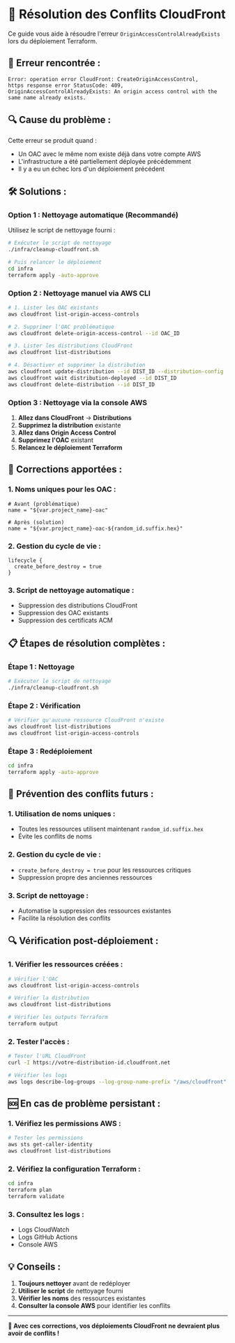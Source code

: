 # 🚨 Résolution des Conflits CloudFront

Ce guide vous aide à résoudre l'erreur `OriginAccessControlAlreadyExists` lors du déploiement Terraform.

## 🚨 **Erreur rencontrée :**

```
Error: operation error CloudFront: CreateOriginAccessControl, 
https response error StatusCode: 409, 
OriginAccessControlAlreadyExists: An origin access control with the same name already exists.
```

## 🔍 **Cause du problème :**

Cette erreur se produit quand :
- Un OAC avec le même nom existe déjà dans votre compte AWS
- L'infrastructure a été partiellement déployée précédemment
- Il y a eu un échec lors d'un déploiement précédent

## 🛠️ **Solutions :**

### **Option 1 : Nettoyage automatique (Recommandé)**

Utilisez le script de nettoyage fourni :

```bash
# Exécuter le script de nettoyage
./infra/cleanup-cloudfront.sh

# Puis relancer le déploiement
cd infra
terraform apply -auto-approve
```

### **Option 2 : Nettoyage manuel via AWS CLI**

```bash
# 1. Lister les OAC existants
aws cloudfront list-origin-access-controls

# 2. Supprimer l'OAC problématique
aws cloudfront delete-origin-access-control --id OAC_ID

# 3. Lister les distributions CloudFront
aws cloudfront list-distributions

# 4. Désactiver et supprimer la distribution
aws cloudfront update-distribution --id DIST_ID --distribution-config '{"Enabled": false}'
aws cloudfront wait distribution-deployed --id DIST_ID
aws cloudfront delete-distribution --id DIST_ID
```

### **Option 3 : Nettoyage via la console AWS**

1. **Allez dans CloudFront** → **Distributions**
2. **Supprimez la distribution** existante
3. **Allez dans Origin Access Control**
4. **Supprimez l'OAC** existant
5. **Relancez le déploiement Terraform**

## 🔧 **Corrections apportées :**

### **1. Noms uniques pour les OAC :**
```hcl
# Avant (problématique)
name = "${var.project_name}-oac"

# Après (solution)
name = "${var.project_name}-oac-${random_id.suffix.hex}"
```

### **2. Gestion du cycle de vie :**
```hcl
lifecycle {
  create_before_destroy = true
}
```

### **3. Script de nettoyage automatique :**
- Suppression des distributions CloudFront
- Suppression des OAC existants
- Suppression des certificats ACM

## 📋 **Étapes de résolution complètes :**

### **Étape 1 : Nettoyage**
```bash
# Exécuter le script de nettoyage
./infra/cleanup-cloudfront.sh
```

### **Étape 2 : Vérification**
```bash
# Vérifier qu'aucune ressource CloudFront n'existe
aws cloudfront list-distributions
aws cloudfront list-origin-access-controls
```

### **Étape 3 : Redéploiement**
```bash
cd infra
terraform apply -auto-approve
```

## 🚀 **Prévention des conflits futurs :**

### **1. Utilisation de noms uniques :**
- Toutes les ressources utilisent maintenant `random_id.suffix.hex`
- Évite les conflits de noms

### **2. Gestion du cycle de vie :**
- `create_before_destroy = true` pour les ressources critiques
- Suppression propre des anciennes ressources

### **3. Script de nettoyage :**
- Automatise la suppression des ressources existantes
- Facilite la résolution des conflits

## 🔍 **Vérification post-déploiement :**

### **1. Vérifier les ressources créées :**
```bash
# Vérifier l'OAC
aws cloudfront list-origin-access-controls

# Vérifier la distribution
aws cloudfront list-distributions

# Vérifier les outputs Terraform
terraform output
```

### **2. Tester l'accès :**
```bash
# Tester l'URL CloudFront
curl -I https://votre-distribution-id.cloudfront.net

# Vérifier les logs
aws logs describe-log-groups --log-group-name-prefix "/aws/cloudfront"
```

## 🆘 **En cas de problème persistant :**

### **1. Vérifiez les permissions AWS :**
```bash
# Tester les permissions
aws sts get-caller-identity
aws cloudfront list-distributions
```

### **2. Vérifiez la configuration Terraform :**
```bash
cd infra
terraform plan
terraform validate
```

### **3. Consultez les logs :**
- Logs CloudWatch
- Logs GitHub Actions
- Console AWS

## 💡 **Conseils :**

1. **Toujours nettoyer** avant de redéployer
2. **Utiliser le script** de nettoyage fourni
3. **Vérifier les noms** des ressources existantes
4. **Consulter la console AWS** pour identifier les conflits

---

**🎯 Avec ces corrections, vos déploiements CloudFront ne devraient plus avoir de conflits !**
